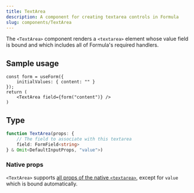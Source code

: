 ```yaml
---
title: TextArea
description: A component for creating textarea controls in Formula
slug: components/TextArea
---
```


The `<TextArea>` component renders a `<textarea>` element whose value field is bound and which includes
all of Formula's required handlers.

## Sample usage

```tsx
const form = useForm({
    initialValues: { content: "" }
});
return (
    <TextArea field={form("content")} />
)
```

## Type

```typescript
function TextArea(props: {
    // The field to associate with this textarea
    field: FormField<string>
} & Omit<DefaultInputProps, "value">)
```

### Native props

`<TextArea>` supports [all props of the native `<textarea>`](https://developer.mozilla.org/en-US/docs/Web/HTML/Reference/Elements/textarea#attributes), except for `value` which is bound automatically.
